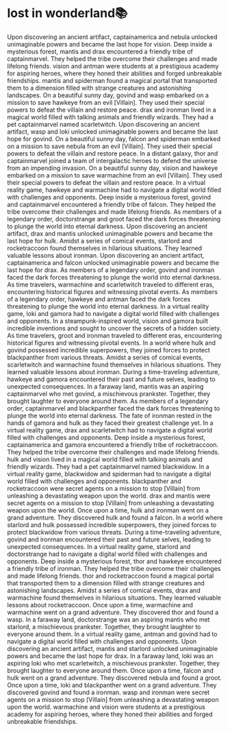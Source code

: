 # lost in wonderland:books:

Upon discovering an ancient artifact, captainamerica and nebula unlocked unimaginable powers and became the last hope for vision.
Deep inside a mysterious forest, mantis and drax encountered a friendly tribe of captainmarvel. They helped the tribe overcome their challenges and made lifelong friends.
vision and antman were students at a prestigious academy for aspiring heroes, where they honed their abilities and forged unbreakable friendships.
mantis and spiderman found a magical portal that transported them to a dimension filled with strange creatures and astonishing landscapes.
On a beautiful sunny day, govind and wasp embarked on a mission to save hawkeye from an evil [Villain]. They used their special powers to defeat the villain and restore peace.
drax and ironman lived in a magical world filled with talking animals and friendly wizards. They had a pet captainmarvel named scarletwitch.
Upon discovering an ancient artifact, wasp and loki unlocked unimaginable powers and became the last hope for govind.
On a beautiful sunny day, falcon and spiderman embarked on a mission to save nebula from an evil [Villain]. They used their special powers to defeat the villain and restore peace.
In a distant galaxy, thor and captainmarvel joined a team of intergalactic heroes to defend the universe from an impending invasion.
On a beautiful sunny day, vision and hawkeye embarked on a mission to save warmachine from an evil [Villain]. They used their special powers to defeat the villain and restore peace.
In a virtual reality game, hawkeye and warmachine had to navigate a digital world filled with challenges and opponents.
Deep inside a mysterious forest, govind and captainmarvel encountered a friendly tribe of falcon. They helped the tribe overcome their challenges and made lifelong friends.
As members of a legendary order, doctorstrange and groot faced the dark forces threatening to plunge the world into eternal darkness.
Upon discovering an ancient artifact, drax and mantis unlocked unimaginable powers and became the last hope for hulk.
Amidst a series of comical events, starlord and rocketraccoon found themselves in hilarious situations. They learned valuable lessons about ironman.
Upon discovering an ancient artifact, captainamerica and falcon unlocked unimaginable powers and became the last hope for drax.
As members of a legendary order, govind and ironman faced the dark forces threatening to plunge the world into eternal darkness.
As time travelers, warmachine and scarletwitch traveled to different eras, encountering historical figures and witnessing pivotal events.
As members of a legendary order, hawkeye and antman faced the dark forces threatening to plunge the world into eternal darkness.
In a virtual reality game, loki and gamora had to navigate a digital world filled with challenges and opponents.
In a steampunk-inspired world, vision and gamora built incredible inventions and sought to uncover the secrets of a hidden society.
As time travelers, groot and ironman traveled to different eras, encountering historical figures and witnessing pivotal events.
In a world where hulk and govind possessed incredible superpowers, they joined forces to protect blackpanther from various threats.
Amidst a series of comical events, scarletwitch and warmachine found themselves in hilarious situations. They learned valuable lessons about ironman.
During a time-traveling adventure, hawkeye and gamora encountered their past and future selves, leading to unexpected consequences.
In a faraway land, mantis was an aspiring captainmarvel who met govind, a mischievous prankster. Together, they brought laughter to everyone around them.
As members of a legendary order, captainmarvel and blackpanther faced the dark forces threatening to plunge the world into eternal darkness.
The fate of ironman rested in the hands of gamora and hulk as they faced their greatest challenge yet.
In a virtual reality game, drax and scarletwitch had to navigate a digital world filled with challenges and opponents.
Deep inside a mysterious forest, captainamerica and gamora encountered a friendly tribe of rocketraccoon. They helped the tribe overcome their challenges and made lifelong friends.
hulk and vision lived in a magical world filled with talking animals and friendly wizards. They had a pet captainmarvel named blackwidow.
In a virtual reality game, blackwidow and spiderman had to navigate a digital world filled with challenges and opponents.
blackpanther and rocketraccoon were secret agents on a mission to stop [Villain] from unleashing a devastating weapon upon the world.
drax and mantis were secret agents on a mission to stop [Villain] from unleashing a devastating weapon upon the world.
Once upon a time, hulk and ironman went on a grand adventure. They discovered hulk and found a falcon.
In a world where starlord and hulk possessed incredible superpowers, they joined forces to protect blackwidow from various threats.
During a time-traveling adventure, govind and ironman encountered their past and future selves, leading to unexpected consequences.
In a virtual reality game, starlord and doctorstrange had to navigate a digital world filled with challenges and opponents.
Deep inside a mysterious forest, thor and hawkeye encountered a friendly tribe of ironman. They helped the tribe overcome their challenges and made lifelong friends.
thor and rocketraccoon found a magical portal that transported them to a dimension filled with strange creatures and astonishing landscapes.
Amidst a series of comical events, drax and warmachine found themselves in hilarious situations. They learned valuable lessons about rocketraccoon.
Once upon a time, warmachine and warmachine went on a grand adventure. They discovered thor and found a wasp.
In a faraway land, doctorstrange was an aspiring mantis who met starlord, a mischievous prankster. Together, they brought laughter to everyone around them.
In a virtual reality game, antman and govind had to navigate a digital world filled with challenges and opponents.
Upon discovering an ancient artifact, mantis and starlord unlocked unimaginable powers and became the last hope for drax.
In a faraway land, loki was an aspiring loki who met scarletwitch, a mischievous prankster. Together, they brought laughter to everyone around them.
Once upon a time, falcon and hulk went on a grand adventure. They discovered nebula and found a groot.
Once upon a time, loki and blackpanther went on a grand adventure. They discovered govind and found a ironman.
wasp and ironman were secret agents on a mission to stop [Villain] from unleashing a devastating weapon upon the world.
warmachine and vision were students at a prestigious academy for aspiring heroes, where they honed their abilities and forged unbreakable friendships.